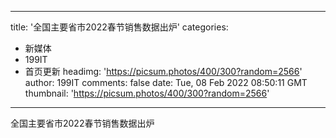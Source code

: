 
---
title: '全国主要省市2022春节销售数据出炉'
categories: 
 - 新媒体
 - 199IT
 - 首页更新
headimg: 'https://picsum.photos/400/300?random=2566'
author: 199IT
comments: false
date: Tue, 08 Feb 2022 08:50:11 GMT
thumbnail: 'https://picsum.photos/400/300?random=2566'
---

<div>   
全国主要省市2022春节销售数据出炉  
</div>
            